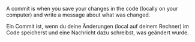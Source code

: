 A commit is when you save your changes in the code (locally on your computer) and write a message about what was changed.

Ein Commit ist, wenn du deine Änderungen (local auf deinem Rechner) im Code speicherst und eine Nachricht dazu schreibst, was geändert wurde.